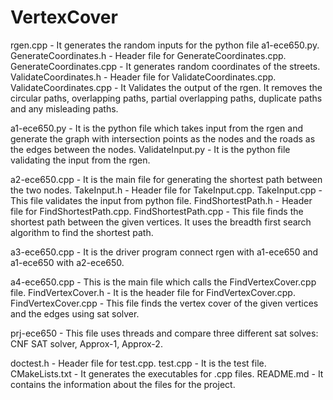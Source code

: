 # VertexCover

rgen.cpp - It generates the random inputs for the python file a1-ece650.py. GenerateCoordinates.h - Header file for GenerateCoordinates.cpp. GenerateCoordinates.cpp - It generates random coordinates of the streets. ValidateCoordinates.h - Header file for ValidateCoordinates.cpp. ValidateCoordinates.cpp - It Validates the output of the rgen. It removes the circular paths, overlapping paths, partial overlapping paths, duplicate paths and any misleading paths.

a1-ece650.py - It is the python file which takes input from the rgen and generate the graph with intersection points as the nodes and the roads as the edges between the nodes. ValidateInput.py - It is the python file validating the input from the rgen.

a2-ece650.cpp - It is the main file for generating the shortest path between the two nodes. TakeInput.h - Header file for TakeInput.cpp. TakeInput.cpp - This file validates the input from python file. FindShortestPath.h - Header file for FindShortestPath.cpp. FindShortestPath.cpp - This file finds the shortest path between the given vertices. It uses the breadth first search algorithm to find the shortest path.

a3-ece650.cpp - It is the driver program connect rgen with a1-ece650 and a1-ece650 with a2-ece650.

a4-ece650.cpp - This is the main file which calls the FindVertexCover.cpp file. FindVertexCover.h - It is the header file for FindVertexCover.cpp. FindVertexCover.cpp - This file finds the vertex cover of the given vertices and the edges using sat solver.

prj-ece650 - This file uses threads and compare three different sat solves: CNF SAT solver, Approx-1, Approx-2.

doctest.h - Header file for test.cpp. test.cpp - It is the test file. CMakeLists.txt - It generates the executables for .cpp files. README.md - It contains the information about the files for the project.
